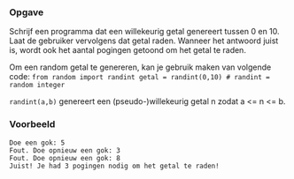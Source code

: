 ### Opgave

Schrijf een programma dat een willekeurig getal genereert tussen 0 en 10. Laat de gebruiker vervolgens dat getal raden. Wanneer het antwoord juist is, wordt ook het aantal pogingen getoond om het getal te raden.

Om een random getal te genereren, kan je gebruik maken van volgende code:
`from random import randint
getal = randint(0,10) # randint = random integer`

`randint(a,b)` genereert een (pseudo-)willekeurig getal n zodat a <= n <= b.

### Voorbeeld

    Doe een gok: 5
    Fout. Doe opnieuw een gok: 3
    Fout. Doe opnieuw een gok: 8
    Juist! Je had 3 pogingen nodig om het getal te raden!
